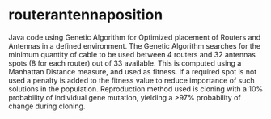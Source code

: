 # routerantennaposition
Java code using Genetic Algorithm for Optimized placement of Routers and Antennas in a defined environment.
The Genetic Algorithm searches for the minimum quantity of cable to be used between 4 routers and 32 antennas spots (8 for each router) out of 33 available. This is computed using a Manhattan Distance measure, and used as fitness. If a required spot is not used a penalty is added to the fitness value to reduce importance of such solutions in the population. Reproduction method used is cloning with a 10% probability of individual gene mutation, yielding a >97% probability of change during cloning.
